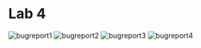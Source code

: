 # Lab 4

![bugreport1](/images/lab3-images/bug1.png)
![bugreport2](/images/lab3-images/bug2.png)
![bugreport3](/images/lab3-images/bug3.png)
![bugreport4](/images/lab3-images/bug4.png)

